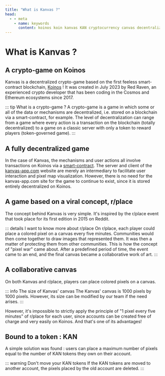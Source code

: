 ```yaml
---
title: "What is Kanvas ?"
head:
  - - meta
    - name: keywords
      content: koinos koin kanvas KAN cryptocurrency canvas decentralized description pixel war r/place rplace
---
```


# What is Kanvas ?

## A crypto-game on Koinos

Kanvas is a decentralized crypto-game based on the first feeless smart-contract blockchain, [Koinos](./whatiskoinos) ! It was created in July 2023 by Red Raven, an experienced crypto developer that has been coding in the Cosmos and Ethereum ecosystems since 2017.

::: tip What is a crypto-game ?
A crypto-game is a game in which some or all of the data or mechanisms are decentralized, i.e. stored on a blockchain via a smart-contract, for example. The level of decentralization can range from a game where every action is a transaction on the blockchain (totally decentralized) to a game on a classic server with only a token to reward players (token-governed game).
:::

## A fully decentralized game

In the case of Kanvas, the mechanisms and user actions all involve transactions on Koinos via a [smart-contract](../reference/smartcontract). The server and client of the [kanvas-app.com](https://kanvas-app.com) website are merely an intermediary to facilitate user interaction and pixel map visualization. However, there is no need for the kanvas-app.com site for the game to continue to exist, since it is stored entirely decentralized on Koinos.

## A game based on a viral concept, r/place

The concept behind Kanvas is very simple. It's inspired by the r/place event that took place for its first edition in 2015 on Reddit.

::: details I want to know more about r/place
On r/place, each player could place a colored pixel on a canvas every five minutes. Communities would then come together to draw images that represented them. It was then a matter of protecting them from other communities. This is how the concept of "pixel war" came about. After a predefined period of time, the event came to an end, and the final canvas became a collaborative work of art.
:::

## A collaborative canvas

On both Kanvas and r/place, players can place colored pixels on a canvas.

::: info The size of Kanvas' canvas
The Kanvas' canvas is 1000 pixels by 1000 pixels. However, its size can be modified by our team if the need arises.
:::

However, it's impossible to strictly apply the principle of "1 pixel every five minutes" of r/place for each user, since accounts can be created free of charge and very easily on Koinos. And that's one of its advantages!

## Bound to a token : KAN

A simple solution was found : users can place a maximum number of pixels equal to the number of KAN tokens they own on their account.

::: warning Don't move your KAN tokens
If the KAN tokens are moved to another account, the pixels placed by the old account are deleted.
:::
